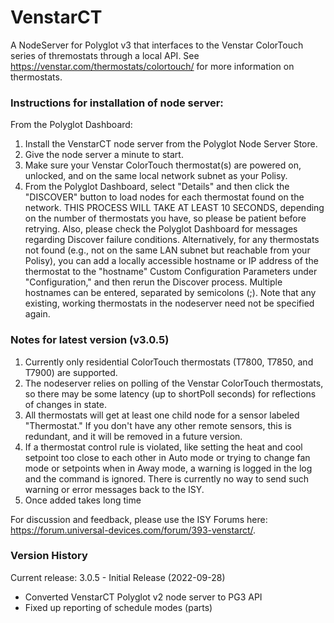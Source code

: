 # VenstarCT
A NodeServer for Polyglot v3 that interfaces to the Venstar ColorTouch series of thremostats through a local API. See https://venstar.com/thermostats/colortouch/ for more information on thermostats.

### Instructions for installation of node server:
From the Polyglot Dashboard:
1. Install the VenstarCT node server from the Polyglot Node Server Store.
2. Give the node server a minute to start.
3. Make sure your Venstar ColorTouch thermostat(s) are powered on, unlocked, and on the same local network subnet as your Polisy. 
4. From the Polyglot Dashboard, select "Details" and then click the "DISCOVER" button to load nodes for each thermostat found on the network. THIS PROCESS WILL TAKE AT LEAST 10 SECONDS, depending on the number of thermostats you have, so please be patient before retrying. Also, please check the Polyglot Dashboard for messages regarding Discover failure conditions. Alternatively, for any thermostats not found (e.g., not on the same LAN subnet but reachable from your Polisy), you can add a locally accessible hostname or IP address of the thermostat to the "hostname" Custom Configuration Parameters under "Configuration," and then rerun the Discover process. Multiple hostnames can be entered, separated by semicolons (;). Note that any existing, working thermostats in the nodeserver need not be specified again.

### Notes for latest version (v3.0.5)
1. Currently only residential ColorTouch thermostats (T7800, T7850, and T7900) are supported.
2. The nodeserver relies on polling of the Venstar ColorTouch thermostats, so there may be some latency (up to shortPoll seconds) for reflections of changes in state.
3. All thermostats will get at least one child node for a sensor labeled "Thermostat." If you don't have any other remote sensors, this is redundant, and it will be removed in a future version.
4. If a thermostat control rule is violated, like setting the heat and cool setpoint too close to each other in Auto mode or trying to change fan mode or setpoints when in Away mode, a warning is logged in the log and the command is ignored. There is currently no way to send such warning or error messages back to the ISY.
5. Once added takes long time

For discussion and feedback, please use the ISY Forums here: https://forum.universal-devices.com/forum/393-venstarct/.

### Version History
Current release:
3.0.5 - Initial Release (2022-09-28)
- Converted VenstarCT Polyglot v2 node server to PG3 API
- Fixed up reporting of schedule modes (parts)
